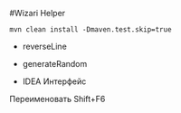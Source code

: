 #Wizari Helper

```mvn clean install -Dmaven.test.skip=true```

* reverseLine
* generateRandom



* IDEA Интерфейс

 Переименовать Shift+F6
 
 